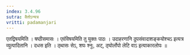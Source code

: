 ```yaml
---
index: 3.4.96
sutra: वैतोऽन्यत्र
vritti: padamanjari
---
```


 एतद्विषयमिति । षष्ठीसमासः । एवंविषयमिति तु युक्तः पाठः । उदाहरणानि ठुपसंवादाशङ्कयोश्चऽ इत्यत्र व्युत्पादितानि । दधस इति । ठ्थासः सेऽ, शपः श्नुः, अट्, ठ्घोर्लोपो लेटि वाऽ इत्याकारलोपः ॥